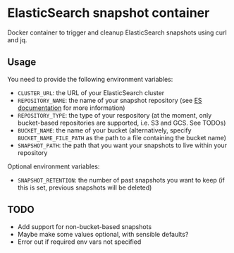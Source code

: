 # ElasticSearch snapshot container
Docker container to trigger and cleanup ElasticSearch snapshots using curl and jq.

## Usage
You need to provide the following environment variables:
* `CLUSTER_URL`: the URL of your ElasticSearch cluster
* `REPOSITORY_NAME`: the name of your snapshot repository (see [ES documentation](https://www.elastic.co/guide/en/elasticsearch/reference/6.4/modules-snapshots.html#_repositories) for more information)
* `REPOSITORY_TYPE`: the type of your respository (at the moment, only bucket-based repositories are supported, i.e. S3 and GCS. See TODOs)
* `BUCKET_NAME`: the name of your bucket (alternatively, specify `BUCKET_NAME_FILE_PATH` as the path to a file containing the bucket name)
* `SNAPSHOT_PATH`: the path that you want your snapshots to live within your repository

Optional environment variables:
* `SNAPSHOT_RETENTION`: the number of past snapshots you want to keep (if this is set, previous snapshots will be deleted)

## TODO
* Add support for non-bucket-based snapshots
* Maybe make some values optional, with sensible defaults?
* Error out if required env vars not specified
